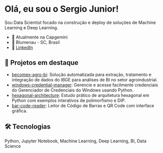 # Olá, eu sou o Sergio Junior!

Sou Data Scientist focado na construção e deploy de soluções de Machine Learning e Deep Learning.

- 🌱 Atualmente na Capgemini
- 📍 Blumenau - SC, Brasil
- 💼 [LinkedIn](https://www.linkedin.com/in/%20sergio-luiz-pereira-junior)

## 🚀 Projetos em destaque

- [becomex-agro-bi](https://github.com/pereisergio/becomex-agro-bi): Solução automatizada para extração, tratamento e integração de dados do IBGE para análises de BI no setor agroindustrial.
- [windows-credential-manager](https://github.com/pereisergio/windows-credential-manager): Gerencie e acesse facilmente credenciais do Gerenciador de Credenciais do Windows usando Python.
- [hexagonal-architecture](https://github.com/pereisergio/hexagonal-architecture): Estudo prático de arquitetura hexagonal em Python com exemplos interativos de polimorfismo e DIP.
- [bar-code-reader](https://github.com/pereisergio/bar-code-reader): Leitor de Código de Barras e QR Code com interface gráfica.

## 🛠️ Tecnologias

Python, Jupyter Notebook, Machine Learning, Deep Learning, BI, Data Science
